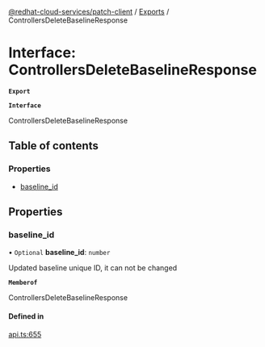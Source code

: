 [@redhat-cloud-services/patch-client](../README.md) / [Exports](../modules.md) / ControllersDeleteBaselineResponse

# Interface: ControllersDeleteBaselineResponse

**`Export`**

**`Interface`**

ControllersDeleteBaselineResponse

## Table of contents

### Properties

- [baseline\_id](ControllersDeleteBaselineResponse.md#baseline_id)

## Properties

### baseline\_id

• `Optional` **baseline\_id**: `number`

Updated baseline unique ID, it can not be changed

**`Memberof`**

ControllersDeleteBaselineResponse

#### Defined in

[api.ts:655](https://github.com/RedHatInsights/javascript-clients/blob/master/packages/patch/api.ts#L655)
